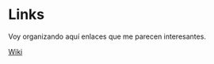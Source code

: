 # Links
Voy organizando aquí enlaces que me parecen interesantes.

[Wiki](https://github.com/akobashikawa/links/wiki)
